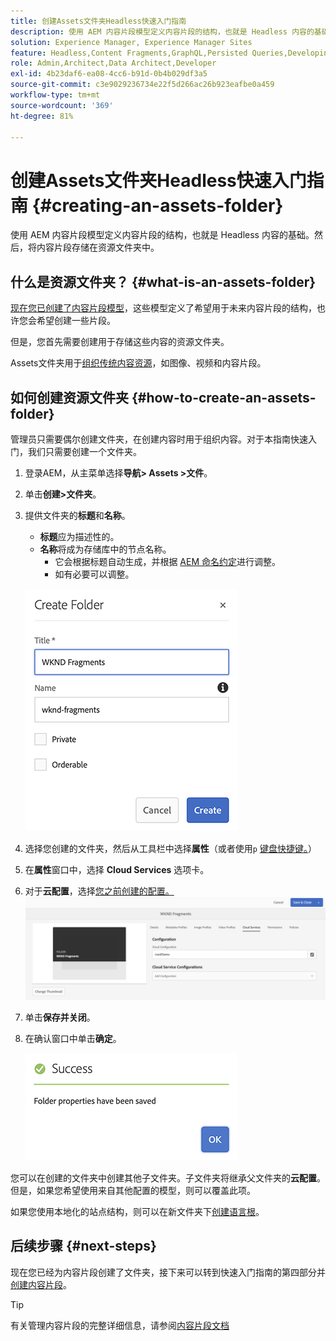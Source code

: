 ```yaml
---
title: 创建Assets文件夹Headless快速入门指南
description: 使用 AEM 内容片段模型定义内容片段的结构，也就是 Headless 内容的基础。
solution: Experience Manager, Experience Manager Sites
feature: Headless,Content Fragments,GraphQL,Persisted Queries,Developing
role: Admin,Architect,Data Architect,Developer
exl-id: 4b23daf6-ea08-4cc6-b91d-0b4b029df3a5
source-git-commit: c3e9029236734e22f5d266ac26b923eafbe0a459
workflow-type: tm+mt
source-wordcount: '369'
ht-degree: 81%

---
```


# 创建Assets文件夹Headless快速入门指南 {#creating-an-assets-folder}

使用 AEM 内容片段模型定义内容片段的结构，也就是 Headless 内容的基础。然后，将内容片段存储在资源文件夹中。

## 什么是资源文件夹？ {#what-is-an-assets-folder}

[现在您已创建了内容片段模型](create-content-model.md)，这些模型定义了希望用于未来内容片段的结构，也许您会希望创建一些片段。

但是，您首先需要创建用于存储这些内容的资源文件夹。

Assets文件夹用于[组织传统内容资源](/help/assets/manage-assets.md)，如图像、视频和内容片段。

## 如何创建资源文件夹 {#how-to-create-an-assets-folder}

管理员只需要偶尔创建文件夹，在创建内容时用于组织内容。对于本指南快速入门，我们只需要创建一个文件夹。

1. 登录AEM，从主菜单选择&#x200B;**导航> Assets >文件**。
1. 单击&#x200B;**创建>文件夹**。
1. 提供文件夹的&#x200B;**标题**&#x200B;和&#x200B;**名称**。
   * **标题**&#x200B;应为描述性的。
   * **名称**&#x200B;将成为存储库中的节点名称。
      * 它会根据标题自动生成，并根据 [AEM 命名约定](/help/sites-developing/naming-conventions.md)进行调整。
      * 如有必要可以调整。

   ![创建文件夹](assets/assets-folder-create.png)
1. 选择您创建的文件夹，然后从工具栏中选择&#x200B;**属性**（或者使用`p` [键盘快捷键。](/help/sites-authoring/keyboard-shortcuts.md)）
1. 在&#x200B;**属性**&#x200B;窗口中，选择 **Cloud Services** 选项卡。
1. 对于&#x200B;**云配置**，选择[您之前创建的配置。](create-configuration.md)
   ![配置资源文件夹](assets/assets-folder-configure.png)
1. 单击&#x200B;**保存并关闭**。
1. 在确认窗口中单击&#x200B;**确定**。

   ![确认窗口](assets/assets-folder-confirmation.png)

您可以在创建的文件夹中创建其他子文件夹。子文件夹将继承父文件夹的&#x200B;**云配置**。但是，如果您希望使用来自其他配置的模型，则可以覆盖此项。

如果您使用本地化的站点结构，则可以在新文件夹下[创建语言根](/help/assets/multilingual-assets.md)。

## 后续步骤 {#next-steps}

现在您已经为内容片段创建了文件夹，接下来可以转到快速入门指南的第四部分并[创建内容片段](create-content-fragment.md)。

>[!TIP]
>
>有关管理内容片段的完整详细信息，请参阅[内容片段文档](/help/assets/content-fragments/content-fragments.md)
